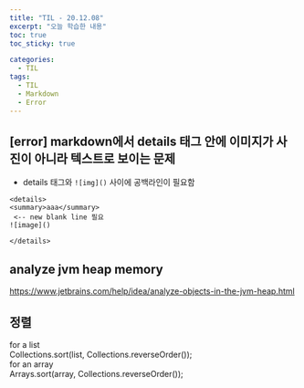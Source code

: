 ```yaml
---
title: "TIL - 20.12.08"
excerpt: "오늘 학습한 내용"
toc: true
toc_sticky: true

categories:
  - TIL
tags:
  - TIL
  - Markdown
  - Error
---
```


## [error] markdown에서 details 태그 안에 이미지가 사진이 아니라 텍스트로 보이는 문제

- details 태그와 `![img]()` 사이에 공백라인이 필요함  

```
<details>
<summary>aaa</summary>
 <-- new blank line 필요
![image]()

</details>
```


## analyze jvm heap memory
https://www.jetbrains.com/help/idea/analyze-objects-in-the-jvm-heap.html


## 정렬  
for a list  
Collections.sort(list, Collections.reverseOrder());  
for an array  
Arrays.sort(array, Collections.reverseOrder());
